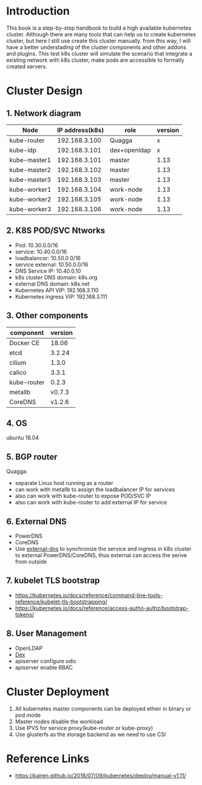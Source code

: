 # Introduction
  This book is a step-by-step handbook to build a high available kubernetes cluster. Although there are many tools that can help us to create kubernetes cluster, but here I still use create this cluster manually. from this way, I will have a better understading of the cluster components and other addons and plugins. This test k8s cluster will simulate the scenario that integrate a existing network with k8s cluster, make pods are accessible to formally created servers.


# Cluster Design

## 1.  Network diagram


 
|Node|IP address(k8s) | role| version|
|------------|----------------|------|-----|
|kube-router| 192.168.3.100|Quagga| x |
|kube-idp| 192.168.3.101|dex+openldap| x |
|kube-master1| 192.168.3.101|master| 1.13|
|kube-master2| 192.168.3.102|master| 1.13|
|kube-master3| 192.168.3.103|master| 1.13|
|kube-worker1| 192.168.3.104|work-node| 1.13|
|kube-worker2| 192.168.3.105|work-node| 1.13|
|kube-worker3| 192.168.3.106|work-node| 1.13|



## 2. K8S POD/SVC Ntworks

- Pod: 10.30.0.0/16
- service: 10.40.0.0/16
- loadbalancer: 10.50.0.0/16
- service external: 10.50.0.0/16
- DNS Service IP: 10.40.0.10
- k8s cluster DNS domain: k8s.org
- external  DNS domain: k8s.net
- Kubernetes API VIP: 192.168.3.110
- Kubernetes ingress VIP: 192.168.3.111


## 3. Other components

|component|version|
|---------|-------|
|Docker CE |18.06|
|etcd| 3.2.24|
|cilium|1.3.0|
|calico|3.3.1|
|kube-router|0.2.3|
|metallb|v0.7.3|
|CoreDNS|v1.2.6|

## 4. OS 

ubuntu 18.04 

## 5. BGP router
Quagga:  
- separate Linux host running as a router
- can work with metallb to assign the loadbalancer IP for services
- also can work with kube-router to expose POD/SVC IP
- also can work with kube-router to add external IP for service

## 6. External DNS
- PowerDNS
- CoreDNS
- Use [external-dns](https://github.com/kubernetes-incubator/external-dns) to synchronize the service and ingress in k8s cluster to external PowerDNS/CoreDNS, thus external can access the serive from outside


## 7. kubelet TLS bootstrap
- https://kubernetes.io/docs/reference/command-line-tools-reference/kubelet-tls-bootstrapping/
- https://kubernetes.io/docs/reference/access-authn-authz/bootstrap-tokens/

## 8. User Management 
- OpenLDAP 
- [Dex](https://github.com/dexidp/dex)
- apiserver configure odic 
- apiserver enable RBAC


# Cluster Deployment

1. All kubernetes master components can be deployed etheir in binary or pod mode
2. Master nodes disable the workload
3. Use IPVS for service proxy(kube-router or kube-proxy)
4. Use glusterfs as the storage backend as we need to use CSI




# Reference Links
- https://kairen.github.io/2018/07/09/kubernetes/deploy/manual-v1.11/